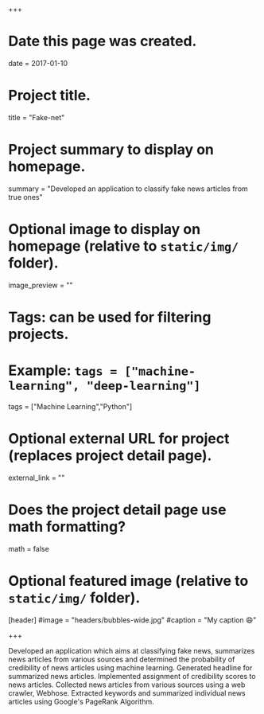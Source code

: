 +++
# Date this page was created.
date = 2017-01-10

# Project title.
title = "Fake-net"

# Project summary to display on homepage.
summary = "Developed an application to classify fake news articles from true ones"

# Optional image to display on homepage (relative to `static/img/` folder).
image_preview = ""

# Tags: can be used for filtering projects.
# Example: `tags = ["machine-learning", "deep-learning"]`
tags = ["Machine Learning","Python"]

# Optional external URL for project (replaces project detail page).
external_link = ""

# Does the project detail page use math formatting?
math = false

# Optional featured image (relative to `static/img/` folder).
[header]
#image = "headers/bubbles-wide.jpg"
#caption = "My caption :smile:"

+++

Developed an application which aims at classifying fake news, summarizes news articles from various sources and determined the probability of credibility of news articles using machine learning.
Generated headline for summarized news articles.
Implemented assignment of credibility scores to news articles.
Collected news articles from various sources using a web crawler, Webhose.
Extracted keywords and summarized individual news articles using Google's PageRank Algorithm.
